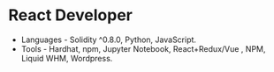 # React Developer
- Languages - Solidity ^0.8.0, Python, JavaScript.
- Tools - Hardhat, npm, Jupyter Notebook, React+Redux/Vue , NPM, Liquid WHM, Wordpress.

<!---
ChristianGobin/ChristianGobin is a ✨ special ✨ repository because its `README.md` (this file) appears on your GitHub profile.
You can click the Preview link to take a look at your changes.
--->
